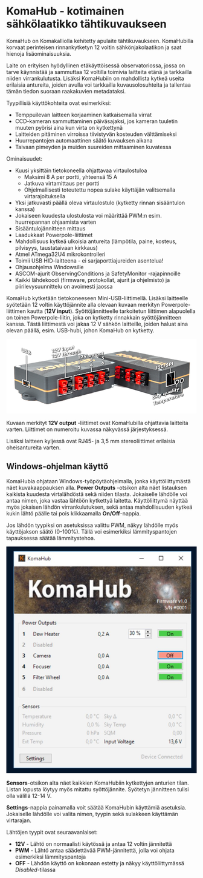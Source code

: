 # KomaHub - kotimainen sähkölaatikko tähtikuvaukseen

KomaHub on Komakalliolla kehitetty apulaite tähtikuvaukseen. KomaHubilla korvaat perinteisen rinnankytketyn 12 voltin sähkönjakolaatikon ja saat hienoja lisäominaisuuksia.

Laite on erityisen hyödyllinen etäkäyttöisessä observatoriossa, jossa on tarve käynnistää ja sammuttaa 12 voltilla toimivia laitteita etänä ja tarkkailla niiden virrankulutusta. Lisäksi KomaHubiin on mahdollista kytkeä useita erilaisia antureita, joiden avulla voi tarkkailla kuvausolosuhteita ja tallentaa tämän tiedon suoraan raakakuvien metadataksi.

Tyypillisiä käyttökohteita ovat esimerkiksi:
- Temppuilevan laitteen korjaaminen katkaisemalla virrat
- CCD-kameran sammuttaminen päiväsajaksi, jos kameran tuuletin muuten pyörisi aina kun virta on kytkettynä
- Laitteiden pitäminen virroissa tiivistyvän kosteuden välttämiseksi
- Huurrepantojen automaattinen säätö kuvauksen aikana
- Taivaan pimeyden ja muiden suureiden mittaaminen kuvatessa

Ominaisuudet:
- Kuusi yksittäin tietokoneella ohjattavaa virtaulostuloa
  - Maksimi 8 A per portti, yhteensä 15 A
  - Jatkuva virtamittaus per portti
  - Ohjelmallisesti toteutettu nopea sulake käyttäjän valitsemalla virtarajoituksella
- Yksi jatkuvasti päällä oleva virtaulostulo (kytketty rinnan sisääntulon kanssa)
- Jokaiseen kuudesta ulostulosta voi määrittää PWM:n esim. huurrepannan ohjaamista varten
- Sisääntulojännitteen mittaus
- Laadukkaat Powerpole-liittimet
- Mahdollisuus kytkeä ulkoisia antureita (lämpötila, paine, kosteus, pilvisyys, taustataivaan kirkkaus)
- Atmel ATmega32U4 mikrokontrolleri
- Toimii USB HID-laitteena - ei sarjaporttiajureiden asentelua!
- Ohjausohjelma Windowsille
- ASCOM-ajurit ObservingConditions ja SafetyMonitor -rajapinnoille
- Kaikki lähdekoodi (firmware, protokollat, ajurit ja ohjelmisto) ja piirilevysuunnittelu on avoimesti jaossa

KomaHub kytketään tietokoneeseen Mini-USB-liittimellä. Lisäksi laitteelle syötetään 12 voltin käyttöjännite alla olevaan kuvaan merkityn Powerpole-liittimen kautta (**12V input**). Syöttöjännitteelle tarkoitetun liittimen alapuolella on toinen Powerpole-liitin, joka on kytketty rinnakkain syöttöjännitteen kanssa. Tästä liittimestä voi jakaa 12 V sähkön laitteille, joiden haluat aina olevan päällä, esim. USB-hubi, johon KomaHub on kytketty.

![Liittimet](images/connectors.jpg)

Kuvaan merkityt **12V output** -liittimet ovat KomaHubilla ohjattavia laitteita varten. Liittimet on numeroitu kuvassa näkyvässä järjestyksessä.

Lisäksi laitteen kyljessä ovat RJ45- ja 3,5 mm stereoliittimet erilaisia oheisantureita varten.

## Windows-ohjelman käyttö

KomaHubia ohjataan Windows-työpöytäohjelmalla, jonka käyttöliittymästä näet kuvakaappauksen alla. **Power Outputs** -otsikon alta näet listauksen kaikista kuudesta virtalähdöstä sekä niiden tilasta. Jokaiselle lähdölle voi antaa nimen, joka vastaa lähtöön kytkettyä laitetta. Käyttöliittymä näyttää myös jokaisen lähdön virrankulutuksen, sekä antaa mahdollisuuden kytkeä kukin lähtö päälle tai pois klikkaamalla **On/Off**-nappia.

Jos lähdön tyypiksi on asetuksissa valittu PWM, näkyy lähdölle myös käyttöjakson säätö (0-100%). Tällä voi esimerkiksi lämmityspantojen tapauksessa säätää lämmitystehoa.

![KomaHub-kuvakaappaus](images/screenshot.jpg)

**Sensors**-otsikon alta näet kaikkien KomaHubiin kytkettyjen anturien tilan. Listan lopusta löytyy myös mitattu syöttöjännite. Syötetyn jännitteen tulisi olla välillä 12-14 V.

**Settings**-nappia painamalla voit säätää KomaHubin käyttämiä asetuksia. Jokaiselle lähdölle voi valita nimen, tyypin sekä sulakkeen käyttämän virtarajan.

Lähtöjen tyypit ovat seuraavanlaiset:
- **12V** - Lähtö on normaalisti käytössä ja antaa 12 voltin jännitettä
- **PWM** - Lähtö antaa säädettävää PWM-jännitettä, jolla voi ohjata esimerkiksi lämmityspantoja
- **OFF** - Lähdön käyttö on kokonaan estetty ja näkyy käyttöliittymässä *Disabled*-tilassa

